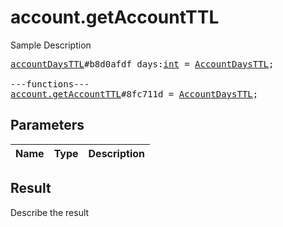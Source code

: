 # account.getAccountTTL

Sample Description

<pre>
<a href="../constructor/accountDaysTTL">accountDaysTTL</a>#b8d0afdf days:<a href="../type/int.md">int</a> = <a href="../type/AccountDaysTTL.md">AccountDaysTTL</a>;

---functions---
<a href="../method/account.getAccountTTL.md">account.getAccountTTL</a>#8fc711d = <a href="../type/AccountDaysTTL.md">AccountDaysTTL</a>;
</pre>

## Parameters

| Name | Type | Description |
|------|:----:|-------------|

## Result

Describe the result

